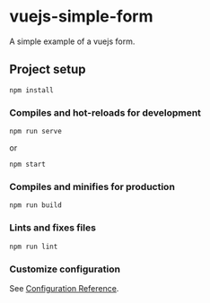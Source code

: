 # vuejs-simple-form

A simple example of a vuejs form.

## Project setup

```
npm install
```

### Compiles and hot-reloads for development

```
npm run serve
```

or

```
npm start
```

### Compiles and minifies for production

```
npm run build
```

### Lints and fixes files

```
npm run lint
```

### Customize configuration

See [Configuration Reference](https://cli.vuejs.org/config/).
